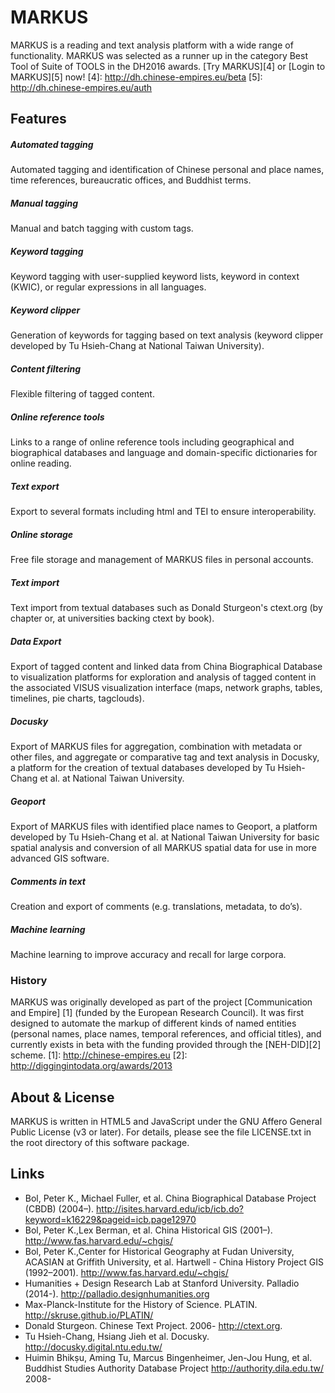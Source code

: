 # MARKUS
MARKUS is a reading and text analysis platform with a wide range of functionality.
MARKUS was selected as a runner up in the category Best Tool of Suite of TOOLS in the DH2016 awards.
[Try MARKUS][4] or  [Login to MARKUS][5] now!
[4]: http://dh.chinese-empires.eu/beta
[5]: http://dh.chinese-empires.eu/auth

## Features
##### Automated tagging
Automated tagging and identification of Chinese personal and place names, time references, bureaucratic offices, and Buddhist terms.

##### Manual tagging
Manual and batch tagging with custom tags.

##### Keyword tagging
Keyword tagging with user-supplied keyword lists, keyword in context (KWIC), or regular expressions in all languages.

##### Keyword clipper
Generation of keywords for tagging based on text analysis (keyword clipper developed by Tu Hsieh-Chang at National Taiwan University).

##### Content filtering
Flexible filtering of tagged content.

##### Online reference tools
Links to a range of online reference tools including geographical and biographical databases and language and domain-specific dictionaries for online reading.

##### Text export
Export to several formats including html and TEI to ensure interoperability.

##### Online storage
Free file storage and management of MARKUS files in personal accounts.

##### Text import
Text import from textual databases such as Donald Sturgeon's ctext.org (by chapter or, at universities backing ctext by book).

##### Data Export
Export of tagged content and linked data from China Biographical Database to visualization platforms for exploration and analysis of tagged content in the associated VISUS visualization interface (maps, network graphs, tables, timelines, pie charts, tagclouds).

##### Docusky
Export of MARKUS files for aggregation, combination with metadata or other files, and aggregate or comparative tag and text analysis in Docusky, a platform for the creation of textual databases developed by Tu Hsieh-Chang et al. at National Taiwan University.

##### Geoport
Export of MARKUS files with identified place names to Geoport, a platform developed by Tu Hsieh-Chang et al. at National Taiwan University for basic spatial analysis and conversion of all MARKUS spatial data for use in more advanced GIS software.

##### Comments in text
Creation and export of comments (e.g. translations, metadata, to do’s).

##### Machine learning
Machine learning to improve accuracy and recall for large corpora.

### History
MARKUS was originally developed as part of the project [Communication and Empire] [1] (funded by the European Research Council). It was first designed to automate the markup of different kinds of named entities (personal names, place names, temporal references, and official titles), and currently exists in beta with the funding provided through the [NEH-DID][2] scheme.
[1]: http://chinese-empires.eu
[2]: http://diggingintodata.org/awards/2013

## About & License
MARKUS is written in HTML5 and JavaScript under the GNU Affero General Public License (v3 or later). For details, please see the file LICENSE.txt in the root directory of this software package.

## Links
- Bol, Peter K., Michael Fuller, et al. China Biographical Database Project (CBDB) (2004–). http://isites.harvard.edu/icb/icb.do?keyword=k16229&pageid=icb.page12970             
- Bol, Peter K.,Lex Berman, et al. China Historical GIS (2001–). http://www.fas.harvard.edu/~chgis/
- Bol, Peter K.,Center for Historical Geography at Fudan University, ACASIAN at Griffith University, et al. Hartwell - China History Project GIS (1992–2001). http://www.fas.harvard.edu/~chgis/
- Humanities + Design Research Lab at Stanford University. Palladio (2014-). http://palladio.designhumanities.org
- Max-Planck-Institute for the History of Science. PLATIN. http://skruse.github.io/PLATIN/
- Donald Sturgeon. Chinese Text Project. 2006- http://ctext.org.
- Tu Hsieh-Chang, Hsiang Jieh et al. Docusky. http://docusky.digital.ntu.edu.tw/
- Huimin Bhikṣu, Aming Tu, Marcus Bingenheimer, Jen-Jou Hung, et al. Buddhist Studies Authority Database Project http://authority.dila.edu.tw/ 2008-
